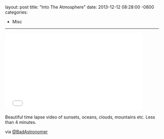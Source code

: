 layout: post
title:  "Into The Atmosphere"
date:   2013-12-12 08:28:00 -0800
categories:
  - Misc
---

<iframe class="embedly-embed" src="//cdn.embedly.com/widgets/media.html?src=https%3A%2F%2Fplayer.vimeo.com%2Fvideo%2F81616727&url=https%3A%2F%2Fvimeo.com%2F81616727&image=http%3A%2F%2Fi.vimeocdn.com%2Fvideo%2F457787571_1280.jpg&key=d815972c91e546edb5d2d02e509f8b1c&type=text%2Fhtml&schema=vimeo" width="450" height="253" scrolling="no" frameborder="0" allowfullscreen></iframe>

Beautiful time lapse video of sunsets, oceans, clouds, mountains etc. Less than 4 minutes. 

 via  [@BadAstronomer](https://twitter.com/BadAstronomer/status/411161300572438528)  
